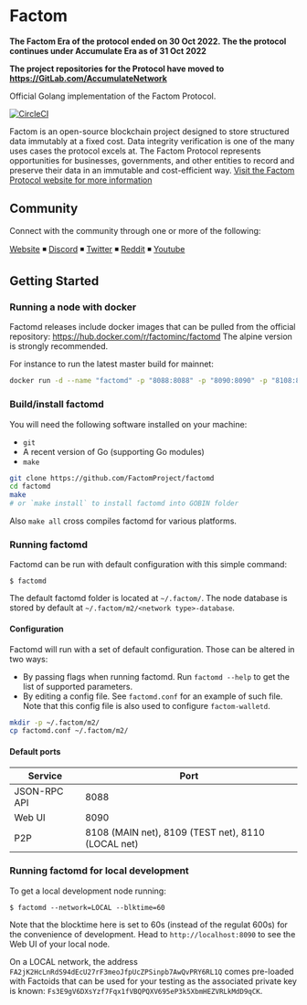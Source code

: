 # Factom

**The Factom Era of the protocol ended on 30 Oct 2022. The the protocol continues under Accumulate Era as of 31 Oct 2022**

**The project repositories for the Protocol have moved to https://GitLab.com/AccumulateNetwork**


Official Golang implementation of the Factom Protocol.

[![CircleCI](https://circleci.com/gh/FactomProject/factomd/tree/master.svg?style=shield)](https://circleci.com/gh/FactomProject/factomd/tree/master)

Factom is an open-source blockchain project designed to store structured data immutably at a fixed cost. Data integrity verification is one of the many uses cases the protocol excels at. The Factom Protocol represents opportunities for businesses, governments, and other entities to record and preserve their data in an immutable and cost-efficient way. 
[Visit the Factom Protocol website for more information](https://www.factomprotocol.org/)

## Community

Connect with the community through one or more of the following:

[Website](https://www.factomprotocol.org/) ◾ [Discord](https://discordapp.com/invite/YYM9w2V) ◾ [Twitter](https://twitter.com/factomprotocol) ◾ [Reddit](https://www.reddit.com/r/factom/) ◾ [Youtube](https://www.youtube.com/channel/UCmxp39JZjPaHHRObW3R3Stg)

## Getting Started

### Running a node with docker

Factomd releases include docker images that can be pulled from the official repository: https://hub.docker.com/r/factominc/factomd The alpine version is strongly recommended.

For instance to run the latest master build for mainnet:
```bash
docker run -d --name "factomd" -p "8088:8088" -p "8090:8090" -p "8108:8108" factominc/factomd:master-alpine
```

### Build/install factomd

You will need the following software installed on your machine:
- `git`
- A recent version of Go (supporting Go modules)
- `make`

```bash
git clone https://github.com/FactomProject/factomd
cd factomd
make
# or `make install` to install factomd into GOBIN folder
```

Also `make all` cross compiles factomd for various platforms.

### Running factomd

Factomd can be run with default configuration with this simple command:

```
$ factomd
```

The default factomd folder is located at `~/.factom/`. The node database is stored by default at `~/.factom/m2/<network type>-database`.

#### Configuration

Factomd will run with a set of default configuration. Those can be altered in two ways:
- By passing flags when running factomd. Run `factomd --help` to get the list of supported parameters.
- By editing a config file. See `factomd.conf` for an example of such file. Note that this config file is also used to configure `factom-walletd`.

```bash
mkdir -p ~/.factom/m2/
cp factomd.conf ~/.factom/m2/
```

#### Default ports

| Service       | Port         |
| ------------- | ------------ |
| JSON-RPC API  | 8088         |
| Web UI        | 8090         |
| P2P           | 8108 (MAIN net), 8109 (TEST net), 8110  (LOCAL net)|

### Running factomd for local development

To get a local development node running:

```
$ factomd --network=LOCAL --blktime=60
```

Note that the blocktime here is set to 60s (instead of the regulat 600s) for the convenience of development. Head to `http://localhost:8090` to see the Web UI of your local node.

On a LOCAL network, the address `FA2jK2HcLnRdS94dEcU27rF3meoJfpUcZPSinpb7AwQvPRY6RL1Q` comes pre-loaded with Factoids that can be used for your testing as the associated private key is known: `Fs3E9gV6DXsYzf7Fqx1fVBQPQXV695eP3k5XbmHEZVRLkMdD9qCK`.
